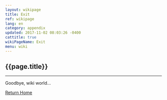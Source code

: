 ```yaml
---
layout: wikipage
title: Exit
ref: wikipage
lang: en
category: appendix
updated: 2017-11-02 08:03:26 -0400
cattitle: true
wikiPageName: Exit
menu: wiki
---
```


<h2>{{page.title}}</h2>

---

Goodbye, wiki world...

[Return Home](/wiki/Home.html)
